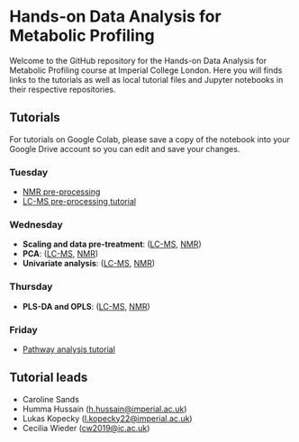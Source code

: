 # Hands-on Data Analysis for Metabolic Profiling

Welcome to the GitHub repository for the Hands-on Data Analysis for Metabolic Profiling course at Imperial College London. Here you will finds links to the tutorials as well as local tutorial files and Jupyter notebooks in their respective repositories.

## Tutorials
For tutorials on Google Colab, please save a copy of the notebook into your Google Drive account so you can edit and save your changes. 

### Tuesday
- [NMR pre-processing](https://colab.research.google.com/drive/1bs-Tk5qdstkogBmzzfnv0ZL2OpnzU2TY?usp=sharing)
- [LC-MS pre-processing tutorial](https://colab.research.google.com/drive/1g-sBfQbYQ1CgrrLfYN00kIypTbjlvUzE?usp=sharing)


### Wednesday 
- **Scaling and data pre-treatment**: ([LC-MS](https://drive.google.com/file/d/1qgfcOPBBsTSxtXRzHw8ZnOm3ai0SQK1f), [NMR](https://colab.research.google.com/drive/1YcBiYSBhdM6cNlEc59Kjl4weVp4wr6wq#scrollTo=HDMYzoF_PeJG))
- **PCA**: ([LC-MS](https://colab.research.google.com/drive/1Ax9hqIgtepLLLeLXuAMCJUWeGo0H9l8d), [NMR](https://colab.research.google.com/drive/1b5VfXCL9P-ym9LegtQnufqNeT0VfDZz5?usp=sharing))
- **Univariate analysis**: ([LC-MS](https://colab.research.google.com/drive/1VhmxE9i9RV0piQ9hKeQkV3e-xxYXQ0uk?usp=sharing), [NMR](https://colab.research.google.com/drive/16YP8jgd0K7WSI7DIZrDmHAqRVJMEWjFa?usp=sharing))
  
### Thursday 
- **PLS-DA and OPLS**: ([LC-MS](https://colab.research.google.com/drive/1_ML9uDXerrPwinEq0CufRGTKnhSkqlEc), [NMR](https://colab.research.google.com/drive/1VgLWRLwHGKLyygbZ-9IXuPwiSJelwZqD))

### Friday 
- [Pathway analysis tutorial](https://colab.research.google.com/drive/122HaqtYyzMFofAGDdRVHom3vfUNtzObx?usp=sharing)


## Tutorial leads
- Caroline Sands
- Humma Hussain (h.hussain@imperial.ac.uk)
- Lukas Kopecky ([l.kopecky22@imperial.ac.uk](mailto:l.kopecky22@imperial.ac.uk?subject=[GitHub]%20IPTC%20Data%20Analysis%20Course))
- Cecilia Wieder (cw2019@ic.ac.uk)
